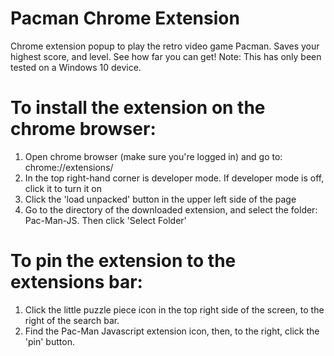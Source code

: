 # Pacman Chrome Extension
 Chrome extension popup to play the retro video game Pacman. Saves your highest score, and level. See how far you can get!
 Note: This has only been tested on a Windows 10 device. 

 # To install the extension on the chrome browser:

  1) Open chrome browser (make sure you're logged in) and go to: chrome://extensions/ 
  2) In the top right-hand corner is developer mode. If developer mode is off, click it to turn it on
  3) Click the 'load unpacked' button in the upper left side of the page
  4) Go to the directory of the downloaded extension, and select the folder: Pac-Man-JS. Then click 'Select Folder'

 # To pin the extension to the extensions bar:

  1) Click the little puzzle piece icon in the top right side of the screen, to the right of the search bar.
  2) Find the Pac-Man Javascript extension icon, then, to the right, click the 'pin' button.
